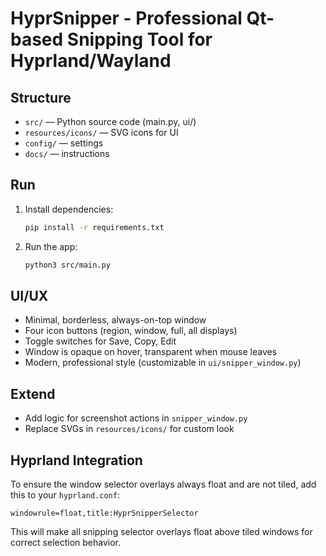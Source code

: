 # HyprSnipper - Professional Qt-based Snipping Tool for Hyprland/Wayland

## Structure

- `src/` — Python source code (main.py, ui/)
- `resources/icons/` — SVG icons for UI
- `config/` — settings
- `docs/` — instructions

## Run

1. Install dependencies:
   ```bash
   pip install -r requirements.txt
   ```
2. Run the app:
   ```bash
   python3 src/main.py
   ```

## UI/UX
- Minimal, borderless, always-on-top window
- Four icon buttons (region, window, full, all displays)
- Toggle switches for Save, Copy, Edit
- Window is opaque on hover, transparent when mouse leaves
- Modern, professional style (customizable in `ui/snipper_window.py`)

## Extend
- Add logic for screenshot actions in `snipper_window.py`
- Replace SVGs in `resources/icons/` for custom look

## Hyprland Integration

To ensure the window selector overlays always float and are not tiled, add this to your `hyprland.conf`:

```
windowrule=float,title:HyprSnipperSelector
```

This will make all snipping selector overlays float above tiled windows for correct selection behavior.
